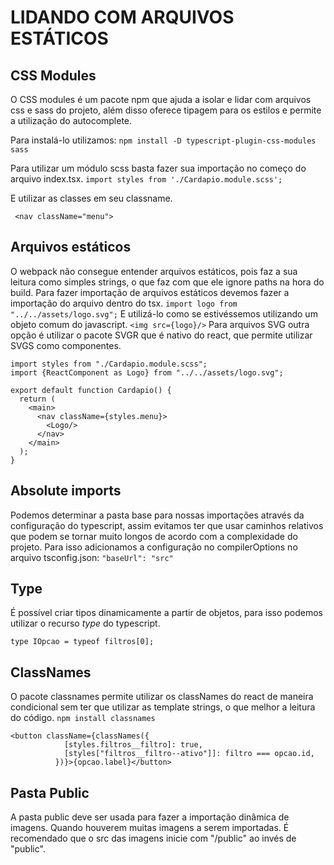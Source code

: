 # LIDANDO COM ARQUIVOS ESTÁTICOS

## CSS Modules

O CSS modules é um pacote npm que ajuda a isolar e lidar com arquivos css e sass do projeto, além
disso oferece tipagem para os estilos e permite a utilização do autocomplete.

Para instalá-lo utilizamos:
`npm install -D typescript-plugin-css-modules sass`

Para utilizar um módulo scss basta fazer sua importação no começo do arquivo index.tsx.
`import styles from './Cardapio.module.scss';`

E utilizar as classes em seu classname.

` <nav className="menu">`

## Arquivos estáticos

O webpack não consegue entender arquivos estáticos, pois faz a sua leitura como simples strings,
o que faz com que ele ignore paths na hora do build.
Para fazer importação de arquivos estáticos devemos fazer a importação do arquivo dentro do tsx.
`import logo from "../../assets/logo.svg";`
E utilizá-lo como se estivéssemos utilizando um objeto comum do javascript.
`<img src={logo}/>`
Para arquivos SVG outra opção é utilizar o pacote SVGR que é nativo do react, que permite utilizar SVGS como
componentes.

```
import styles from "./Cardapio.module.scss";
import {ReactComponent as Logo} from "../../assets/logo.svg";

export default function Cardapio() {
  return (
    <main>
      <nav className={styles.menu}>
        <Logo/>
      </nav>
    </main>
  );
}
```

## Absolute imports

Podemos determinar a pasta base para nossas importações através da configuração do typescript,
assim evitamos ter que usar caminhos relativos que podem se tornar muito longos de acordo com
a complexidade do projeto.
Para isso adicionamos a configuração no compilerOptions no arquivo tsconfig.json:
`"baseUrl": "src"`

## Type

É possível criar tipos dinamicamente a partir de objetos, para isso
podemos utilizar o recurso _type_ do typescript.

`type IOpcao = typeof filtros[0];`

## ClassNames

O pacote classnames permite utilizar os classNames do react de maneira condicional
sem ter que utilizar as template strings, o que melhor a leitura do código.
`npm install classnames`

```
<button className={classNames({
            [styles.filtros__filtro]: true,
            [styles["filtros__filtro--ativo"]]: filtro === opcao.id,
          })}>{opcao.label}</button>
```

## Pasta Public
A pasta public deve ser usada para fazer a importação dinâmica
de imagens. Quando houverem muitas imagens a serem importadas.
É recomendado que o src das imagens inicie com "/public" ao invés de "public".